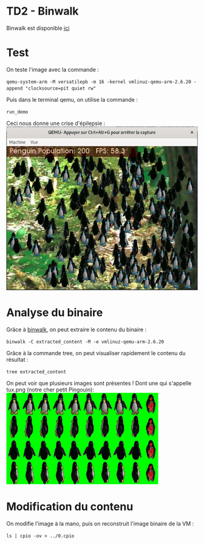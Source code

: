 # TD2 - Binwalk

Binwalk est disponible [ici](https://github.com/ReFirmLabs/binwalk)

# Test

On teste l'image avec la commande :

`qemu-system-arm -M versatilepb -m 16 -kernel vmlinuz-qemu-arm-2.6.20 -append "clocksource=pit quiet rw"`

Puis dans le terminal qemu, on utilise la commande :

`run_demo`

Ceci nous donne une crise d'épilepsie : 
![](images/WAYTOODANK.png)

# Analyse du binaire

Grâce à [binwalk](https://github.com/ReFirmLabs/binwalk), on peut extraire le contenu du binaire :

`binwalk -C extracted_content -M -e vmlinuz-qemu-arm-2.6.20`

Grâce à la commande tree, on peut visualiser rapidement le contenu du résultat :

`tree extracted_content`

On peut voir que plusieurs images sont présentes ! Dont une qui s'appelle tux.png (notre cher petit Pingouin):
![](images/tux.png)

# Modification du contenu

On modifie l'image à la mano, puis on reconstruit l'image binaire de la VM :

`ls | cpio -ov > ../0.cpio`